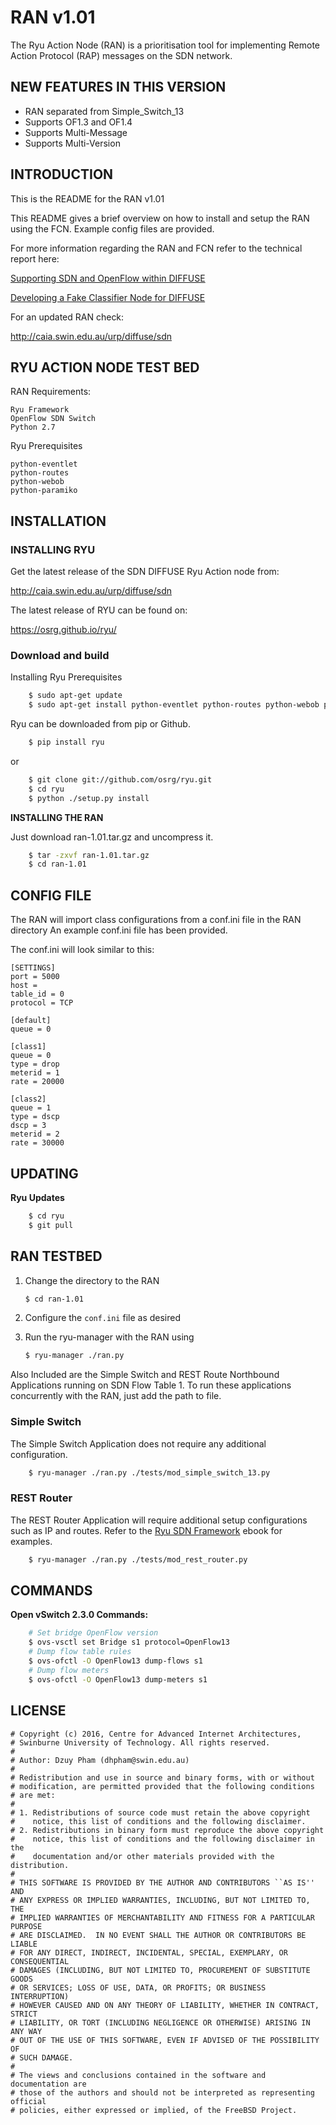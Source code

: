 RAN v1.01
==========
The Ryu Action Node (RAN) is a prioritisation tool for implementing Remote Action Protocol (RAP) messages on the SDN network.

NEW FEATURES IN THIS VERSION
----------------------------

- RAN separated from Simple_Switch_13
- Supports OF1.3 and OF1.4
- Supports Multi-Message
- Supports Multi-Version

INTRODUCTION
------------
This is the README for the RAN v1.01

This README gives a brief overview on how to install and setup the RAN using the FCN.
Example config files are provided.

For more information regarding the RAN and FCN refer to the technical report here:

[Supporting SDN and OpenFlow within DIFFUSE](http://caia.swin.edu.au/reports/160429A/CAIA-TR-160429A.pdf)

[Developing a Fake Classifier Node for DIFFUSE](http://caia.swin.edu.au/reports/160422A/CAIA-TR-160422A.pdf)

For an updated RAN check:

   <http://caia.swin.edu.au/urp/diffuse/sdn>

RYU ACTION NODE TEST BED
------------------------
RAN Requirements:
    
    Ryu Framework
    OpenFlow SDN Switch
    Python 2.7
    
Ryu Prerequisites

    python-eventlet
    python-routes
    python-webob
    python-paramiko

INSTALLATION
------------
### INSTALLING RYU
Get the latest release of the SDN DIFFUSE Ryu Action node from: 

<http://caia.swin.edu.au/urp/diffuse/sdn>
    
The latest release of RYU can be found on:

<https://osrg.github.io/ryu/>

### Download and build

Installing Ryu Prerequisites

```sh
    $ sudo apt-get update
    $ sudo apt-get install python-eventlet python-routes python-webob python-paramiko
```

Ryu can be downloaded from pip or Github.

```sh
    $ pip install ryu
```

or

```sh
    $ git clone git://github.com/osrg/ryu.git
    $ cd ryu
    $ python ./setup.py install
```

__INSTALLING THE RAN__

Just download ran-1.01.tar.gz and uncompress it.

```sh
    $ tar -zxvf ran-1.01.tar.gz
    $ cd ran-1.01
```
CONFIG FILE
-----------
The RAN will import class configurations from a conf.ini file in the RAN directory
An example conf.ini file has been provided.

The conf.ini will look similar to this:

    [SETTINGS]
    port = 5000
    host =
    table_id = 0
    protocol = TCP

    [default]
    queue = 0
    
    [class1]
    queue = 0
    type = drop
    meterid = 1
    rate = 20000
    
    [class2]
    queue = 1
    type = dscp
    dscp = 3
    meterid = 2
    rate = 30000

UPDATING
--------
__Ryu Updates__

```sh
    $ cd ryu
    $ git pull
```

RAN TESTBED
-----------

1. Change the directory to the RAN

   ```sh
   $ cd ran-1.01
   ```
    
2. Configure the `conf.ini` file as desired

3. Run the ryu-manager with the RAN using

   ```sh
   $ ryu-manager ./ran.py
   ```

Also Included are the Simple Switch and REST Route Northbound Applications running on SDN Flow Table 1. To run these applications concurrently with the RAN, just add the path to file.

### Simple Switch
The Simple Switch Application does not require any additional configuration.

```sh
    $ ryu-manager ./ran.py ./tests/mod_simple_switch_13.py
```

### REST Router
The REST Router Application will require additional setup configurations such as IP and routes. Refer to the [Ryu SDN Framework](http://osrg.github.io/ryu/resources.html#books) ebook for examples.

```sh
    $ ryu-manager ./ran.py ./tests/mod_rest_router.py
```

COMMANDS
--------
__Open vSwitch 2.3.0 Commands:__

```sh
    # Set bridge OpenFlow version
    $ ovs-vsctl set Bridge s1 protocol=OpenFlow13
    # Dump flow table rules
    $ ovs-ofctl -O OpenFlow13 dump-flows s1 
    # Dump flow meters
    $ ovs-ofctl -O OpenFlow13 dump-meters s1
```

LICENSE
-------

    # Copyright (c) 2016, Centre for Advanced Internet Architectures,
    # Swinburne University of Technology. All rights reserved.
    #
    # Author: Dzuy Pham (dhpham@swin.edu.au)
    #
    # Redistribution and use in source and binary forms, with or without
    # modification, are permitted provided that the following conditions
    # are met:
    #
    # 1. Redistributions of source code must retain the above copyright
    #    notice, this list of conditions and the following disclaimer.
    # 2. Redistributions in binary form must reproduce the above copyright
    #    notice, this list of conditions and the following disclaimer in the
    #    documentation and/or other materials provided with the distribution.
    #
    # THIS SOFTWARE IS PROVIDED BY THE AUTHOR AND CONTRIBUTORS ``AS IS'' AND
    # ANY EXPRESS OR IMPLIED WARRANTIES, INCLUDING, BUT NOT LIMITED TO, THE
    # IMPLIED WARRANTIES OF MERCHANTABILITY AND FITNESS FOR A PARTICULAR PURPOSE
    # ARE DISCLAIMED.  IN NO EVENT SHALL THE AUTHOR OR CONTRIBUTORS BE LIABLE
    # FOR ANY DIRECT, INDIRECT, INCIDENTAL, SPECIAL, EXEMPLARY, OR CONSEQUENTIAL
    # DAMAGES (INCLUDING, BUT NOT LIMITED TO, PROCUREMENT OF SUBSTITUTE GOODS
    # OR SERVICES; LOSS OF USE, DATA, OR PROFITS; OR BUSINESS INTERRUPTION)
    # HOWEVER CAUSED AND ON ANY THEORY OF LIABILITY, WHETHER IN CONTRACT, STRICT
    # LIABILITY, OR TORT (INCLUDING NEGLIGENCE OR OTHERWISE) ARISING IN ANY WAY
    # OUT OF THE USE OF THIS SOFTWARE, EVEN IF ADVISED OF THE POSSIBILITY OF
    # SUCH DAMAGE.
    #
    # The views and conclusions contained in the software and documentation are
    # those of the authors and should not be interpreted as representing official
    # policies, either expressed or implied, of the FreeBSD Project.
